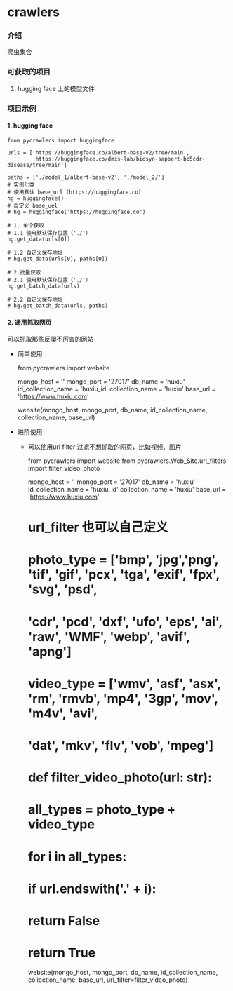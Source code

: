 # crawlers

### 介绍
爬虫集合

### 可获取的项目

1.  hugging face 上的模型文件


### 项目示例

#### 1.  hugging face



    from pycrawlers import huggingface

    urls = ['https://huggingface.co/albert-base-v2/tree/main',
            'https://huggingface.co/dmis-lab/biosyn-sapbert-bc5cdr-disease/tree/main']
    
    paths = ['./model_1/albert-base-v2', './model_2/']
    # 实例化类
    # 使用默认 base_url (https://huggingface.co)
    hg = huggingface()
    # 自定义 base_uel
    # hg = huggingface('https://huggingface.co')
    
    # 1. 单个获取
    # 1.1 使用默认保存位置（'./'）
    hg.get_data(urls[0])
    
    # 1.2 自定义保存地址
    # hg.get_data(urls[0], paths[0])
    
    # 2.批量获取
    # 2.1 使用默认保存位置（'./'）
    hg.get_batch_data(urls)
    
    # 2.2 自定义保存地址
    # hg.get_batch_data(urls, paths)

#### 2.  通用抓取网页
可以抓取那些反爬不厉害的网站

- 简单使用


    from pycrawlers import website

    mongo_host = ''
    mongo_port = '27017'
    db_name = 'huxiu'
    id_collection_name = 'huxiu_id'
    collection_name = 'huxiu'
    base_url = 'https://www.huxiu.com'
    
    
    website(mongo_host, mongo_port, db_name, id_collection_name, collection_name, base_url)

- 进阶使用
  - 可以使用url filter 过滤不想抓取的网页，比如视频、图片
  



    from pycrawlers import website
    from pycrawlers.Web_Site.url_filters import filter_video_photo

    mongo_host = ''
    mongo_port = '27017'
    db_name = 'huxiu'
    id_collection_name = 'huxiu_id'
    collection_name = 'huxiu'
    base_url = 'https://www.huxiu.com'

    # url_filter 也可以自己定义
    # photo_type = ['bmp', 'jpg','png', 'tif', 'gif', 'pcx', 'tga', 'exif', 'fpx', 'svg', 'psd',
    #               'cdr', 'pcd', 'dxf', 'ufo', 'eps', 'ai', 'raw', 'WMF', 'webp', 'avif', 'apng']
    # 
    # video_type = ['wmv', 'asf', 'asx', 'rm', 'rmvb', 'mp4', '3gp', 'mov', 'm4v', 'avi',
    #               'dat', 'mkv', 'flv', 'vob', 'mpeg']
    # 
    # 
    # def filter_video_photo(url: str):
    #     all_types = photo_type + video_type
    #     for i in all_types:
    #         if url.endswith('.' + i):
    #             return False
    #     return True
    
    
    website(mongo_host, mongo_port, db_name, id_collection_name, collection_name, base_url, url_filter=filter_video_photo)


